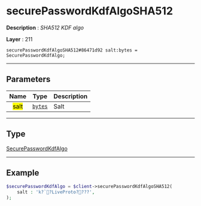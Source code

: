 # securePasswordKdfAlgoSHA512

**Description** : *SHA512 KDF algo*

**Layer** : 211

```tl
securePasswordKdfAlgoSHA512#86471d92 salt:bytes = SecurePasswordKdfAlgo;
```

---

## Parameters

| Name | Type | Description |
| :---: | :---: | :--- |
| <mark>salt</mark> | [`bytes`](type/bytes) | Salt |

---

## Type

[SecurePasswordKdfAlgo](type/SecurePasswordKdfAlgo)

---

## Example

```php
$securePasswordKdfAlgo = $client->securePasswordKdfAlgoSHA512(
	salt : 'k?`?LiveProto????',
);
```
